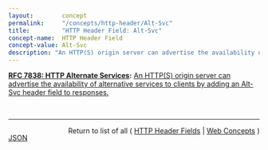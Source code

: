 ```yaml
---
layout:        concept
permalink:     "/concepts/http-header/Alt-Svc"
title:         "HTTP Header Field: Alt-Svc"
concept-name:  HTTP Header Field
concept-value: Alt-Svc
description: "An HTTP(S) origin server can advertise the availability of alternative services to clients by adding an Alt-Svc header field to responses."
---
```


**[RFC 7838: HTTP Alternate Services](/specs/IETF/RFC/7838 "This document specifies &#34;alternative services&#34; for HTTP, which allow an origin's resources to be authoritatively available at a separate network location, possibly accessed with a different protocol configuration."):** [An HTTP(S) origin server can advertise the availability of alternative services to clients by adding an Alt-Svc header field to responses.](http://tools.ietf.org/html/rfc7838#section-3 "Read documentation for HTTP Header Field &#34;Alt-Svc&#34;")

<br/>
<hr/>

<p style="float : left"><a href="./Alt-Svc.json" title="JSON representing this particular Web Concept value">JSON</a></p>
<p style="text-align: right">Return to list of all ( <a href="../http-header/">HTTP Header Fields</a> | <a href="../">Web Concepts</a> )</p>
